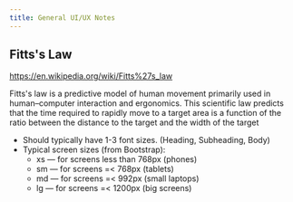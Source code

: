 ```yaml
---
title: General UI/UX Notes
---
```


## Fitts's Law

<https://en.wikipedia.org/wiki/Fitts%27s_law>

Fitts's law is a predictive model of human movement primarily used in human–computer interaction and ergonomics. This scientific law predicts that the time required to rapidly move to a target area is a function of the ratio between the distance to the target and the width of the target

- Should typically have 1-3 font sizes. (Heading, Subheading, Body)
- Typical screen sizes (from Bootstrap):
  - xs — for screens less than 768px (phones)
  - sm — for screens =< 768px (tablets)
  - md — for screens =< 992px (small laptops)
  - lg — for screens =< 1200px (big screens)

